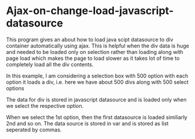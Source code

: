 # Ajax-on-change-load-javascript-datasource
This program gives an about how to load java scipt datasource to div container automatically using ajax. 
This is helpful when the div data is huge and needed to be loaded only on selection rather than loading along with page load which makes the page to load slower as it takes lot of time to completely load all the div contents.


In this example, I am considering a selection box with 500 option with each option it loads a div, i.e. here we have about 500 divs along with 500 select options

The data for div is stored in javascript datasource and is loaded only when we select the respective option.

When we select the 1st option, then the first datasource is loaded similiarly 2nd and so on. The data source is stored in var and is stored as list seperated by commas.
